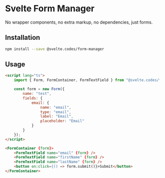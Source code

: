 # Svelte Form Manager

No wrapper components, no extra markup, no dependencies, just forms.

## Installation

```bash
npm install --save @svelte.codes/form-manager
```

## Usage

```html
<script lang="ts">
	import { Form, FormContainer, FormTextField } from "@svelte.codes/form-manager";

	const form = new Form({
		name: "test",
		fields: {
			email: {
				name: "email",
				type: "email",
				label: "Email",
				placeholder: "Email"
			}
		}
	});
</script>

<FormContainer {form}>
	<FormTextField name="email" {form} />
	<FormTextField name="firstName" {form} />
	<FormTextField name="lastName" {form} />
	<button on:click={() => form.submit()}>Submit</button>
</FormContainer>
```
